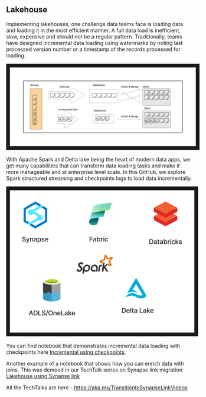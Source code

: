 ## Lakehouse

Implementing lakehouses, one challenge data teams face is loading data and loading it in the most efficient manner. A full data load is inefficient, slow, expensive and should not be a regular pattern. Traditionally, teams have designed incremental data loading using watermarks by noting last processed version number or a timestamp of the records processed for loading.

<img src="Incrementalloading.png"
alt="Incremental load" width="1000" border="10" />

With Apache Spark and Delta lake being the heart of modern data apps, we get many capabilities that can transform data loading tasks and make it more manageable and at enterprise level scale. In this GitHub, we explore Spark structured streaming and checkpoints logs to load data incrementally. 

<img src="Deltalake.png"
alt="Spark ecosystem" width="500" border="10" />

You can find notebook that demonstrates incremental data loading with checkpoints here [Incremental using checkpoints](Lakehouse_Incremental_Checkpoints_Template.ipynb).

Another example of a notebook that shows how you can enrich data with joins. This was demoed in our TechTalk series on Synapse link migration [Lakehouse using Synapse link](Lakehouse_Synapselink_FactsDims_Template.ipynb)

All the TechTalks are here - https://aka.ms/TransitiontoSynapseLinkVideos


